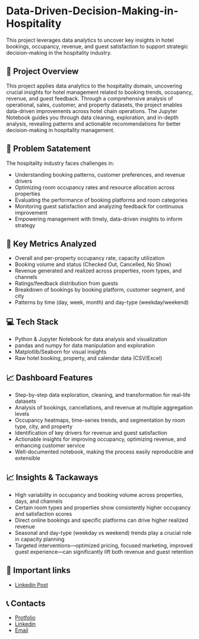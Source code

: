 # Data-Driven-Decision-Making-in-Hospitality
This project leverages data analytics to uncover key insights in hotel bookings, occupancy, revenue, and guest satisfaction to support strategic decision-making in the hospitality industry. 

## 🧾 Project Overview
This project applies data analytics to the hospitality domain, uncovering crucial insights for hotel management related to booking trends, occupancy, revenue, and guest feedback. Through a comprehensive analysis of operational, sales, customer, and property datasets, the project enables data-driven improvements across hotel chain operations. The Jupyter Notebook guides you through data cleaning, exploration, and in-depth analysis, revealing patterns and actionable recommendations for better decision-making in hospitality management.

## 📝 Problem Satatement
The hospitality industry faces challenges in:
- Understanding booking patterns, customer preferences, and revenue drivers
- Optimizing room occupancy rates and resource allocation across properties
- Evaluating the performance of booking platforms and room categories
- Monitoring guest satisfaction and analyzing feedback for continuous improvement
- Empowering management with timely, data-driven insights to inform strategy

## 🔑 Key Metrics Analyzed
- Overall and per-property occupancy rate, capacity utilization
- Booking volume and status (Checked Out, Cancelled, No Show)
- Revenue generated and realized across properties, room types, and channels
- Ratings/feedback distribution from guests
- Breakdown of bookings by booking platform, customer segment, and city
- Patterns by time (day, week, month) and day-type (weekday/weekend)

## 💻 Tech Stack
- Python & Jupyter Notebook for data analysis and visualization
- pandas and numpy for data manipulation and exploration
- Matplotlib/Seaborn for visual insights
- Raw hotel booking, property, and calendar data (CSV/Excel)

## 📈 Dashboard Features
- Step-by-step data exploration, cleaning, and transformation for real-life datasets
- Analysis of bookings, cancellations, and revenue at multiple aggregation levels
- Occupancy heatmaps, time-series trends, and segmentation by room type, city, and property
- Identification of key drivers for revenue and guest satisfaction
- Actionable insights for improving occupancy, optimizing revenue, and enhancing customer service
- Well-documented notebook, making the process easily reproducible and extensible

## 📈 Insights & Tackaways
- High variability in occupancy and booking volume across properties, days, and channels
- Certain room types and properties show consistently higher occupancy and satisfaction scores
- Direct online bookings and specific platforms can drive higher realized revenue
- Seasonal and day-type (weekday vs weekend) trends play a crucial role in capacity planning
- Targeted interventions—optimized pricing, focused marketing, improved guest experience—can significantly lift both revenue and guest retention

## 🔗 Important links
- [Linkedin Post]()

## 📞 Contacts
- [Protfolio](https://codebasics.io/portfolio/Suraj-Kant)
- [Linkedin](https://www.linkedin.com/in/surajkant9/)
- [Email](mailto:surajkant264@gmail.com)
